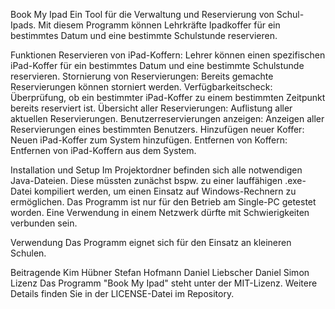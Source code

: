 Book My Ipad
Ein Tool für die Verwaltung und Reservierung von Schul-Ipads. Mit diesem Programm können Lehrkräfte Ipadkoffer für ein bestimmtes Datum und eine bestimmte Schulstunde reservieren.

Funktionen
Reservieren von iPad-Koffern: Lehrer können einen spezifischen iPad-Koffer für ein bestimmtes Datum und eine bestimmte Schulstunde reservieren.
Stornierung von Reservierungen: Bereits gemachte Reservierungen können storniert werden.
Verfügbarkeitscheck: Überprüfung, ob ein bestimmter iPad-Koffer zu einem bestimmten Zeitpunkt bereits reserviert ist.
Übersicht aller Reservierungen: Auflistung aller aktuellen Reservierungen.
Benutzerreservierungen anzeigen: Anzeigen aller Reservierungen eines bestimmten Benutzers.
Hinzufügen neuer Koffer: Neuen iPad-Koffer zum System hinzufügen.
Entfernen von Koffern: Entfernen von iPad-Koffern aus dem System.

Installation und Setup
Im Projektordner befinden sich alle notwendigen Java-Dateien. Diese müssten zunächst bspw. zu einer lauffähigen .exe-Datei kompiliert werden, um einen Einsatz auf Windows-Rechnern zu ermöglichen. Das Programm ist nur für den Betrieb am Single-PC getestet worden. Eine Verwendung in einem Netzwerk dürfte mit Schwierigkeiten verbunden sein. 

Verwendung
Das Programm eignet sich für den Einsatz an kleineren Schulen.

Beitragende
Kim Hübner
Stefan Hofmann
Daniel Liebscher
Daniel Simon
Lizenz
Das Programm "Book My Ipad" steht unter der MIT-Lizenz. Weitere Details finden Sie in der LICENSE-Datei im Repository.
